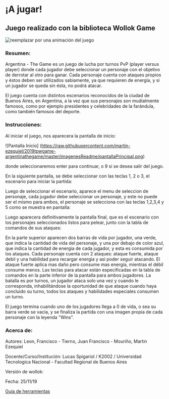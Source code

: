 # ¡A jugar! 

## Juego realizado con la biblioteca Wollok Game

![reemplazar por una animación del juego](https://d33wubrfki0l68.cloudfront.net/1ba3cf64b23a4ac786d7432121abbd782794730c/ce83b/documentacion/conceptos/images/wollokcharacter.gif)

### Resumen:

Argentina - The Game es un juego de lucha por turnos PvP (player versus player) donde cada jugador debe seleccionar un personaje con el objetivo de derrotar al otro para ganar. Cada personaje cuenta con ataques propios y éstos deben ser utilizados sabiamente, ya que requieren de energía, y si un jugador se queda sin ésta, no podrá atacar.

 El juego cuenta con distintos escenarios reconocidos de la ciudad de Buenos Aires, en Argentina, a la vez que sus personajes son
mudialmente famosos, como por ejemplo presidentes y celebridades de la farándula, como también famosos del deporte.


### Instrucciones:

  Al iniciar el juego, nos aparecera la pantalla de inicio:

![Pantalla Inicio]
(https://raw.githubusercontent.com/martin-ezequiel/2019tpwgame-argentinathegame/master/imagenesReadme/pantallaPrincipal.png)


	
  donde seleccionaremos enter para continuar, o 9 si se desea salir del juego.
  
  En la siguiente pantalla, se debe seleccionar con las teclas 1, 2 o 3, el escenario para iniciar la partida:




  Luego de seleccionar el escenario, aparece el menu de seleccion de personaje, cada jugador debe seleccionar un personaje, y este no puede ser el mismo para ambos, el personaje se selecciona con las teclas 1,2,3,4 y 5 como se muestra en pantalla:






  Luego aparecera definitivamente la pantalla final, que es el escenario con los personajes seleccionados listos para pelear, junto con la tabla de comandos de sus ataques:





  En la parte superior aparecen dos barras de vida por jugador, una verde, que indica la cantidad de vida del personaje, y una por debajo de color azul, que indica la cantidad de energia de cada jugador, y esta es consumida por los ataques.
  Cada personaje cuenta con 2 ataques: ataque fuerte, ataque debil y una habilidad para recargar energia y asi poder seguir atacando. El ataque fuerte aplica mas daño pero consume mas energía, mientras el débil consume menos.
  Las teclas para atacar están especificadas en la tabla de comandos en la parte inferior de la pantalla para ambos jugadores.
  La batalla es por turnos, un jugador ataca solo una vez y cuando le corresponda, inhabilitándose la oportunidad de que ataque cuando haya concluido su turno, todos los ataques y habilidades especiales consumen un turno.
  
  El juego termina cuando uno de los jugadores llega a 0 de vida, o sea su barra verde se vacía, y se finaliza la partida con una imagen propia de cada personaje con la leyenda "Wins".

### Acerca de:

Autores: Leon, Francisco - Tierno, Juan Francisco - Mouriño, Martin Ezequiel

Docente/Curso/Institución: Lucas Spigariol / K2002 / Universidad Tecnologica Nacional - Facultad Regional de Buenos Aires

Versión de wollok:

Fecha: 25/11/19

[Guía de herramientas](https://www.wollok.org/documentacion/conceptos/)

